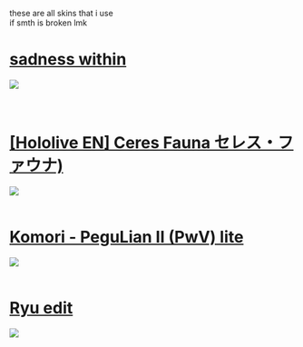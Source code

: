 these are all skins that i use <br>
if smth is broken lmk
<br>
# [sadness within](https://mega.nz/file/xm5DlIjI#RH0k5Unsz4E26qMwS_z4nvL8t4kaA22paKT6DSeKICo)
![](https://github.com/InfiTrail/skins/assets/137624518/9e028ff3-6720-48d4-8c81-f4bb4142f3c6)\
<br>
<br>
# [[Hololive EN] Ceres Fauna セレス・ファウナ)](https://infitrail.s-ul.eu/sXzZwNIK)
![](https://github.com/InfiTrail/skins/assets/137624518/d92984cb-5186-4e0f-bd49-86490a2abd4d)
<br>
<br>
# [Komori - PeguLian II (PwV) lite](https://infitrail.s-ul.eu/uy4DyoNl)
![](https://github.com/InfiTrail/skins/assets/137624518/b79a50f2-ecfe-4a2b-9303-cd1ce18d5977)
<br>
<br>
# [Ryu edit](https://infitrail.s-ul.eu/HBxO6icR)
![](https://github.com/InfiTrail/skins/assets/137624518/442c6f6d-a063-4dfb-82a1-86bb25ae5206)
<br>

